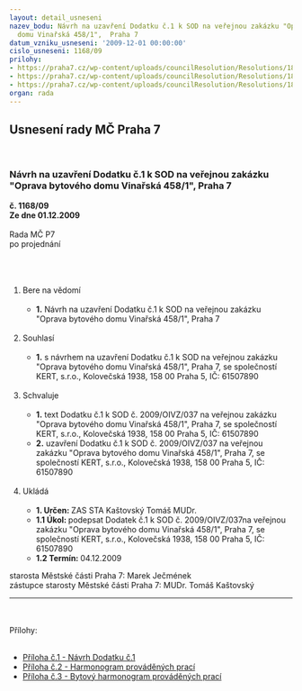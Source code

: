 ```yaml
---
layout: detail_usneseni
nazev_bodu: Návrh na uzavření Dodatku č.1 k SOD na veřejnou zakázku "Oprava bytového
  domu Vinařská 458/1",  Praha 7
datum_vzniku_usneseni: '2009-12-01 00:00:00'
cislo_usneseni: 1168/09
prilohy:
- https://praha7.cz/wp-content/uploads/councilResolution/Resolutions/18246/dodatek_n%c3%a1vrh.doc
- https://praha7.cz/wp-content/uploads/councilResolution/Resolutions/18246/60-harmonogram_kert_of.xls
- https://praha7.cz/wp-content/uploads/councilResolution/Resolutions/18246/60-harmonogram_bytov%c3%bd__kert_of.xls
organ: rada
---
```

<div id="ucUsn_pList" class="usn">
	<span><h2>Usnesení rady MČ Praha 7 </h2>
<br></span><div class="standBody">
<span><h3>Návrh na uzavření Dodatku č.1 k SOD na veřejnou zakázku "Oprava bytového domu Vinařská 458/1",  Praha 7</h3></span><div class="center">
		<strong>č. 1168/09</strong><br>
	</div>
<div class="center">
		<strong>Ze dne 01.12.2009</strong><br><br>
	</div>Rada MČ P7<br>po projednání<br><br><br><ol>
<br><li>Bere na vědomí<br><ul>
<br><li>
<strong>1.</strong> Návrh na uzavření Dodatku č.1 k SOD na veřejnou zakázku "Oprava bytového domu Vinařská 458/1", Praha 7</li>
</ul>
<br>
</li>
<li>Souhlasí<br><ul>
<br><li>
<strong>1.</strong> s návrhem na uzavření Dodatku č.1 k SOD na veřejnou zakázku "Oprava bytového domu Vinařská 458/1", Praha 7, se společností KERT, s.r.o., Kolovečská 1938, 158 00 Praha 5, IČ: 61507890</li>
</ul>
<br>
</li>
<li>Schvaluje<br><ul>
<br><li>
<strong>1.</strong> text Dodatku č.1 k SOD č. 2009/OIVZ/037 na veřejnou zakázku "Oprava bytového domu Vinařská 458/1", Praha 7, se společností KERT, s.r.o., Kolovečská 1938, 158 00 Praha 5, IČ: 61507890<br>
</li>
<li>
<strong>2.</strong> uzavření Dodatku č.1 k SOD č. 2009/OIVZ/037 na veřejnou zakázku "Oprava bytového domu Vinařská 458/1", Praha 7, se společností KERT, s.r.o., Kolovečská 1938, 158 00 Praha 5, IČ: 61507890 </li>
</ul>
<br>
</li>
<li>Ukládá<br><ul>
<br><li>
<strong>1. Určen: </strong>ZAS STA Kaštovský Tomáš MUDr.<br>
</li>
<li>
<strong>1.1 Úkol: </strong>podepsat Dodatek č.1 k SOD č. 2009/OIVZ/037na veřejnou zakázku "Oprava bytového domu Vinařská 458/1", Praha 7, se společností KERT, s.r.o., Kolovečská 1938, 158 00 Praha 5, IČ: 61507890<br>
</li>
<li>
<strong>1.2 Termín: </strong>04.12.2009</li>
</ul>
</li>
</ol>starosta Městské části Praha 7: Marek Ječmének<br>zástupce starosty Městské části Praha 7: MUDr. Tomáš Kaštovský <br><hr>
<br><br>Přílohy: <br><ul>
<br><li>
<a href="/zdroj.aspx?typ=4&amp;Id=31595&amp;sh=-185351099" target="_blank" title="Odkaz na jiné stránky - nové okno">Příloha č.1 - Návrh Dodatku č.1</a> <br>
</li>
<li>
<a href="/zdroj.aspx?typ=4&amp;id=30141&amp;sh=-1875756514" target="_blank" title="soubor (.xls 28 kb)-nové okno">Příloha č.2 - Harmonogram prováděných prací</a> <br>
</li>
<li>
<a href="/zdroj.aspx?typ=4&amp;id=30142&amp;sh=-1304469602" target="_blank" title="soubor (.xls 59 kb)-nové okno">Příloha č.3 - Bytový harmonogram prováděných prací</a> </li>
</ul>
</div>
</div>
